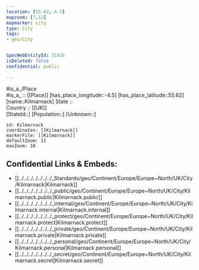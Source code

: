 ```yaml
---
location: [55.62,-4.5] 
mapzoom: [7,12] 
mapmarker: city 
type: City
tags:
- geo/City


SpocWebEntityId: 31426
isDeleted: false
confidential: public

---
```

#is_a_/Place  
#is_a_ :: [[Place]] 
[has_place_longitude::-4.5] 
[has_place_latitude::55.62] 
[name::Kilmarnack] 
State ::  
Country :: [[UK]]  
[StateId::] 
[Population::] 
[Unknown::] 


```leaflet
id: Kilmarnack
coordinates: [[Kilmarnack]] 
markerFile: [[Kilmarnack]] 
defaultZoom: 11 
maxZoom: 18
```


## Confidential Links & Embeds: 
- [[../../../../../../../_Standards/geo/Continent/Europe/Europe~North/UK/City/Kilmarnack|Kilmarnack]] 
- [[../../../../../../../_public/geo/Continent/Europe/Europe~North/UK/City/Kilmarnack.public|Kilmarnack.public]] 
- [[../../../../../../../_internal/geo/Continent/Europe/Europe~North/UK/City/Kilmarnack.internal|Kilmarnack.internal]] 
- [[../../../../../../../_protect/geo/Continent/Europe/Europe~North/UK/City/Kilmarnack.protect|Kilmarnack.protect]] 
- [[../../../../../../../_private/geo/Continent/Europe/Europe~North/UK/City/Kilmarnack.private|Kilmarnack.private]] 
- [[../../../../../../../_personal/geo/Continent/Europe/Europe~North/UK/City/Kilmarnack.personal|Kilmarnack.personal]] 
- [[../../../../../../../_secret/geo/Continent/Europe/Europe~North/UK/City/Kilmarnack.secret|Kilmarnack.secret]] 

